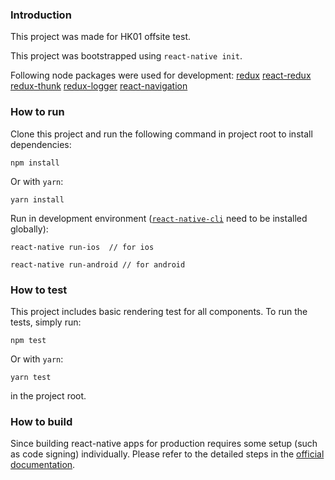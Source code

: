 ### Introduction
This project was made for HK01 offsite test.

This project was bootstrapped using `react-native init`.

Following node packages were used for development:
[redux](https://github.com/reactjs/redux/tree/master/docs)
[react-redux](https://github.com/reactjs/react-redux)
[redux-thunk](https://github.com/gaearon/redux-thunk)
[redux-logger](https://github.com/gaearon/redux-thunk)
[react-navigation](https://github.com/react-community/react-navigation)

### How to run

Clone this project and run the following command in project root to install dependencies:

    npm install

Or with `yarn`:

    yarn install

Run in development environment ([`react-native-cli`](https://www.npmjs.com/package/react-native-cli) need to be installed globally):

    react-native run-ios  // for ios

    react-native run-android // for android


### How to test

This project includes basic rendering test for all components. To run the tests, simply run:

    npm test

Or with `yarn`:

    yarn test

in the project root.

### How to build

Since building react-native apps for production requires some setup (such as code signing) individually. Please refer to the detailed steps in the [official documentation](http://facebook.github.io/react-native/releases/0.46/docs/running-on-device.html#building-your-app-for-production).
